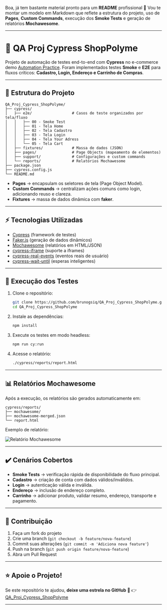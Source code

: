 Boa, já tem bastante material pronto para um **README** profissional 🚀
Vou te montar um modelo em Markdown que reflete a estrutura do projeto, uso de **Pages**, **Custom Commands**, execução dos **Smoke Tests** e geração de relatórios **Mochawesome**.

---

# 🛒 QA Proj Cypress ShopPolyme

Projeto de automação de testes end-to-end com **Cypress** no e-commerce demo [Automation Practice](http://www.automationpractice.pl/index.php).
Foram implementados testes **Smoke** e **E2E** para fluxos críticos: **Cadastro, Login, Endereço e Carrinho de Compras**.

---

## 📂 Estrutura do Projeto

```
QA_Proj_Cypress_ShopPolyme/
├── cypress/
│   ├── e2e/                  # Casos de teste organizados por tela/fluxo
│   │   ├── 00 - Smoke Test
│   │   ├── 01 - Tela Home
│   │   ├── 02 - Tela Cadastro
│   │   ├── 03 - Tela Login
│   │   ├── 04 - Tela Your Adress
│   │   └── 05 - Tela Cart
│   ├── fixtures/             # Massa de dados (JSON)
│   ├── pages/                # Page Objects (mapeamento de elementos)
│   ├── support/              # Configurações e custom commands
│   └── reports/              # Relatórios Mochawesome
├── package.json
├── cypress.config.js
└── README.md
```

* **Pages** → encapsulam os seletores de tela (Page Object Model).
* **Custom Commands** → centralizam ações comuns como login, adicionando reuso e clareza.
* **Fixtures** → massa de dados dinâmica com **faker**.

---

## ⚡ Tecnologias Utilizadas

* [Cypress](https://www.cypress.io/) (framework de testes)
* [Faker.js](https://fakerjs.dev/) (geração de dados dinâmicos)
* [Mochawesome](https://www.npmjs.com/package/mochawesome) (relatórios em HTML/JSON)
* [cypress-iframe](https://www.npmjs.com/package/cypress-iframe) (suporte a iframes)
* [cypress-real-events](https://github.com/dmtrKovalenko/cypress-real-events) (eventos reais de usuário)
* [cypress-wait-until](https://www.npmjs.com/package/cypress-wait-until) (esperas inteligentes)

---

## 🧪 Execução dos Testes

1. Clone o repositório:

   ```bash
   git clone https://github.com/brunogsiq/QA_Proj_Cypress_ShopPolyme.git
   cd QA_Proj_Cypress_ShopPolyme
   ```

2. Instale as dependências:

   ```bash
   npm install
   ```

3. Execute os testes em modo headless:

   ```bash
   npm run cy:run
   ```

4. Acesse o relatório:

   ```bash
   ./cypress/reports/report.html
   ```

---

## 📊 Relatórios Mochawesome

Após a execução, os relatórios são gerados automaticamente em:

```
cypress/reports/
├── mochawesome/
├── mochawesome-merged.json
└── report.html
```

Exemplo de relatório:

![Relatório Mochawesome](./docs/example-report.png)

---

## ✔️ Cenários Cobertos

* **Smoke Tests** → verificação rápida de disponibilidade do fluxo principal.
* **Cadastro** → criação de conta com dados válidos/inválidos.
* **Login** → autenticação válida e inválida.
* **Endereço** → inclusão de endereço completo.
* **Carrinho** → adicionar produto, validar resumo, endereço, transporte e pagamento.

---

## 🤝 Contribuição

1. Faça um fork do projeto
2. Crie uma branch (`git checkout -b feature/nova-feature`)
3. Commit suas alterações (`git commit -m 'Adiciona nova feature'`)
4. Push na branch (`git push origin feature/nova-feature`)
5. Abra um Pull Request

---

## ⭐ Apoie o Projeto!

Se este repositório te ajudou, **deixe uma estrela no GitHub** 🌟
👉 [QA_Proj_Cypress_ShopPolyme](https://github.com/brunogsiq/QA_Proj_Cypress_ShopPolyme)

---